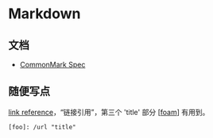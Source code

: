 Markdown
===

## 文档

- [CommonMark Spec](https://spec.commonmark.org/0.29/)

## 随便写点

[link reference](https://spec.commonmark.org/0.29/#link-reference-definitions)，“链接引用”，第三个 'title' 部分 [[foam]] 有用到。

```
[foo]: /url "title"
```

[//begin]: # "Autogenerated link references for markdown compatibility"
[foam]: ../products/foam "Foam"
[//end]: # "Autogenerated link references"
